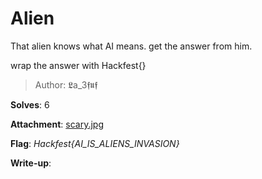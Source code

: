 # Alien

That alien knows what AI means.
get the answer from him.

wrap the answer with Hackfest{}
> Author: 𝕷a_3𝖋𝖚𝖋

**Solves**: 6

**Attachment**: [scary.jpg](scary.jpg)

**Flag**:  *Hackfest{AI_IS_ALIENS_INVASION}*

**Write-up**:

